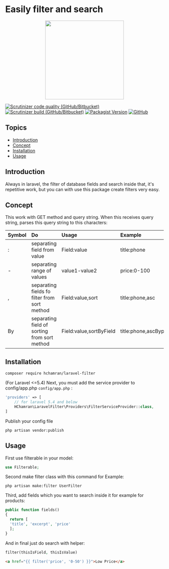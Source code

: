 # Easily filter and search  

<p align="center">
    <img width="250px" src="https://user-images.githubusercontent.com/43233476/65450848-eb693e80-de4a-11e9-9871-494bfb328717.png"></img>
</p>

[![Scrutinizer code quality (GitHub/Bitbucket)](https://img.shields.io/scrutinizer/quality/g/hchamran/laravel-filter?style=flat-square)](https://scrutinizer-ci.com/g/hChamran/laravel-filter)
[![Scrutinizer build (GitHub/Bitbucket)](https://img.shields.io/scrutinizer/build/g/hchamran/laravel-filter?color=green&style=flat-square)](https://scrutinizer-ci.com/g/hChamran/laravel-filter)
[![Packagist Version](https://img.shields.io/packagist/v/hchamran/laravel-filter?color=yellowgreen&style=flat-square)](https://packagist.org/packages/hchamran/laravel-filter)
[![GitHub](https://img.shields.io/github/license/hchamran/laravel-filter?color=yellow&style=flat-square)](https://github.com/hChamran/laravel-filter/blob/master/LICENSE)

## Topics
 - [Introduction](#introduction)
 - [Concept](#concept)
 - [Installation](#installation)
 - [Usage](#usage)

## Introduction
Always in laravel, the filter of database fields and search inside that, it's repetitive work, but you can with use this package create filters very easy.

## Concept
This work with GET method and query string. When this receives query string, parses this query string to this characters:

Symbol | Do | Usage | Example
:---|:---|:---|:---|
\: | separating field from value | Field:value | title:phone 
\- | separating range of values | value1-value2 | price:0-100
\, | separating fields fo filter from sort method | Field:value,sort | title:phone,asc
By | separating field of sorting from sort method | Field:value,sortByField | title:phone,ascByprice
  
## Installation  
```  
composer require hchamran/laravel-filter  
```  
  
(For Laravel <=5.4) Next, you must add the service provider to config/app.php `config/app.php` :  
```php  
'providers' => [  
    // for laravel 5.4 and below  
    HChamran\LaravelFilter\Providers\FilterServiceProvider::class,  
]  
```  
  
Publish your config file  
```  
php artisan vendor:publish  
```  

## Usage
  
First use filterable in your model:  
```php  
use Filterable;  
```  
  
Second make filter class with this command for Example:   
```  
php artisan make:filter UserFilter  
```
Third, add fields which you want to search inside it for example for products:
```php
public function fields()  
{  
  return [  
  'title', 'excerpt', 'price'  
  ];  
}
```
And in final just do search with helper:
```php
filter(thisIsField, thisIsValue)
```
```html
<a href="{{ filter('price', '0-50') }}">Low Price</a>
```
